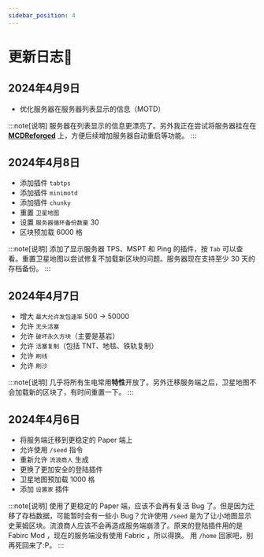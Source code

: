 ```yaml
---
sidebar_position: 4
---
```


# 更新日志📃

## 2024年4月9日

- 优化服务器在服务器列表显示的信息（MOTD）

:::note[说明]
服务器在列表显示的信息更漂亮了。另外我正在尝试将服务器挂在在 [**MCDReforged**](https://github.com/Fallen-Breath/MCDReforged) 上，方便后续增加服务器自动重启等功能。
:::

## 2024年4月8日

- 添加插件 `tabtps`
- 添加插件 `minimotd`
- 添加插件 `chunky`
- 重置 `卫星地图`
- 设置 `服务器循环备份数量` 30
- 区块预加载 6000 格

:::note[说明]
添加了显示服务器 TPS、MSPT 和 Ping 的插件，按 `Tab` 可以查看。重置卫星地图以尝试修复不加载新区块的问题。服务器现在支持至少 30 天的存档备份。
:::

## 2024年4月7日

- 增大 `最大允许发包速率` 500 -> 50000
- 允许 `无头活塞`
- 允许 `破坏永久方块`（主要是基岩）
- 允许 `活塞复制`（包括 TNT、地毯、铁轨复制）
- 允许 `刷线`
- 允许 `刷沙`

:::note[说明]
几乎将所有生电常用**特性**开放了。另外迁移服务端之后，卫星地图不会加载新的区块了，有时间重置一下。
:::

## 2024年4月6日

- 将服务端迁移到更稳定的 Paper 端上
- 允许使用 `/seed` 指令
- 重新允许 `流浪商人` 生成
- 更换了更加安全的登陆插件
- 卫星地图预加载 1000 格
- 添加 `设置家` 插件

:::note[说明]
使用了更稳定的 Paper 端，应该不会再有复活 Bug 了。但是因为迁移了存档数据，可能暂时会有一些小 Bug？允许使用 `/seed` 是为了让小地图显示史莱姆区块。流浪商人应该不会再造成服务端崩溃了。原来的登陆插件用的是 Fabirc Mod ，现在的服务端没有使用 Fabric ，所以得换。
用 `/home` 回家吧，别再死回来了:P。
:::